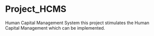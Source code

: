 # Project_HCMS
Human Capital Management System this project stimulates the Human Capital Management  which can be implemented.
